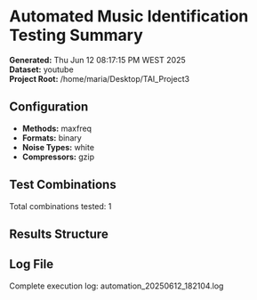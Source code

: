 # Automated Music Identification Testing Summary

**Generated:** Thu Jun 12 08:17:15 PM WEST 2025  
**Dataset:** youtube  
**Project Root:** /home/maria/Desktop/TAI_Project3  

## Configuration

- **Methods:** maxfreq
- **Formats:** binary
- **Noise Types:** white
- **Compressors:** gzip

## Test Combinations

Total combinations tested: 1

## Results Structure



## Log File

Complete execution log: automation_20250612_182104.log

